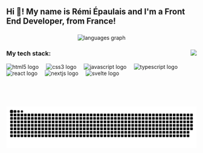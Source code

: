 <h2 align="left">Hi 👋! My name is Rémi Épaulais and I'm a Front End Developer, from France!</h2>

###

<div align="center">
  <img src="https://github-readme-stats.vercel.app/api/top-langs?username=remiepaulais&locale=en&hide_title=false&layout=compact&card_width=320&langs_count=5&theme=dracula&hide_border=false" height="150" alt="languages graph"  />
</div>

###

<img align="right" height="150" src="https://media1.tenor.com/m/l26eQs-u6vsAAAAd/ferret-sleep.gif"  />

###

<div align="left">
  <h3>My tech stack:</h3>
  <img src="https://cdn.jsdelivr.net/gh/devicons/devicon@latest/icons/html5/html5-original.svg" height="30" alt="html5 logo"  />
  <img width="12" />
  <img src="https://cdn.jsdelivr.net/gh/devicons/devicon@latest/icons/css3/css3-original.svg" height="30" alt="css3 logo"  />
  <img width="12" />
  <img src="https://cdn.jsdelivr.net/gh/devicons/devicon@latest/icons/javascript/javascript-original.svg" height="30" alt="javascript logo"  />
  <img width="12" />
  <img src="https://cdn.jsdelivr.net/gh/devicons/devicon@latest/icons/typescript/typescript-original.svg" height="30" alt="typescript logo"  />
  <img width="12" />
  <img src="https://cdn.jsdelivr.net/gh/devicons/devicon@latest/icons/react/react-original.svg" height="30" alt="react logo"  />
  <img width="12" />
  <img src="https://cdn.jsdelivr.net/gh/devicons/devicon@latest/icons/nextjs/nextjs-original.svg" height="30" alt="nextjs logo"  />
  <img width="12" />
  <img src="https://cdn.jsdelivr.net/gh/devicons/devicon@latest/icons/svelte/svelte-original.svg" height="30" alt="svelte logo"  />
</div>

<img src="https://raw.githubusercontent.com/remiepaulais/remiepaulais/output/snake.svg" alt="Snake animation" />

###
